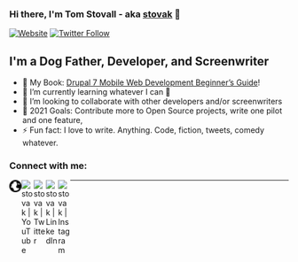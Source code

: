 ### Hi there, I'm Tom Stovall - aka [stovak][website] 👋

[![Website](https://img.shields.io/website?label=stovak.net&style=for-the-badge&url=https%3A%2F%2Fstovak.net)](https://stovak.net)
[![Twitter Follow](https://img.shields.io/twitter/follow/stovak?color=1DA1F2&logo=twitter&style=for-the-badge)](https://twitter.com/intent/follow?original_referer=https%3A%2F%2Fgithub.com%2Fstovak&screen_name=stovak)

## I'm a Dog Father, Developer, and Screenwriter

- 🔭 My Book: [Drupal 7 Mobile Web Development Beginner’s Guide][book]!
- 🌱 I’m currently learning whatever I can 🤣
- 👯 I’m looking to collaborate with other developers and/or screenwriters
- 🥅 2021 Goals: Contribute more to Open Source projects, write one pilot and one feature,
- ⚡ Fun fact: I love to write. Anything. Code, fiction, tweets, comedy whatever.

### Connect with me:

[<img align="left" alt="stovak.net" width="22px" src="https://raw.githubusercontent.com/iconic/open-iconic/master/svg/globe.svg" />][website]
[<img align="left" alt="stovak | YouTube" width="22px" src="https://cdn.jsdelivr.net/npm/simple-icons@v3/icons/youtube.svg" />][youtube]
[<img align="left" alt="stovak | Twitter" width="22px" src="https://cdn.jsdelivr.net/npm/simple-icons@v3/icons/twitter.svg" />][twitter]
[<img align="left" alt="stovak | LinkedIn" width="22px" src="https://cdn.jsdelivr.net/npm/simple-icons@v3/icons/linkedin.svg" />][linkedin]
[<img align="left" alt="stovak | Instagram" width="22px" src="https://cdn.jsdelivr.net/npm/simple-icons@v3/icons/instagram.svg" />][instagram]

---

[website]: https://stovak.net
[twitter]: https://twitter.com/stovak
[youtube]: https://youtube.com/stovak
[instagram]: https://instagram.com/stovak
[linkedin]: https://linkedin.com/in/stovak
[book]: https://www.amazon.com/Drupal-Mobile-Development-Beginners-Guide/dp/184951562X
